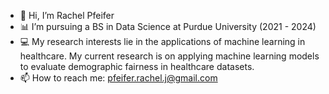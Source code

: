 - 👋 Hi, I’m Rachel Pfeifer
- 📊 I’m pursuing a BS in Data Science at Purdue University (2021 - 2024)
- 💻 My research interests lie in the applications of machine learning in healthcare. My current research is on applying machine learning models to evaluate demographic fairness in healthcare datasets.
- 📫 How to reach me: pfeifer.rachel.j@gmail.com
